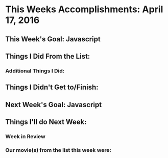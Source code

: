 # This Weeks Accomplishments: April 17, 2016

## This Week's Goal: Javascript

## Things I Did From the List:

### Additional Things I Did:

## Things I Didn't Get to/Finish:

## Next Week's Goal: Javascript

## Things I'll do Next Week:

### Week in Review

### Our movie(s) from the list this week were: